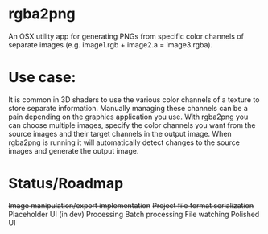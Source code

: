 # rgba2png
An OSX utility app for generating PNGs from specific color channels of separate images (e.g. image1.rgb + image2.a = image3.rgba).

# Use case: 
It is common in 3D shaders to use the various color channels of a texture to store separate information. Manually managing these channels can be a pain depending on the graphics application you use. With rgba2png you can choose multiple images, specify the color channels you want from the source images and their target channels in the output image. When rgba2png is running it will automatically detect changes to the source images and generate the output image.

# Status/Roadmap
~~Image manipulation/export implementation~~
~~Project file format serialization~~
Placeholder UI (in dev)
Processing
Batch processing
File watching
Polished UI
